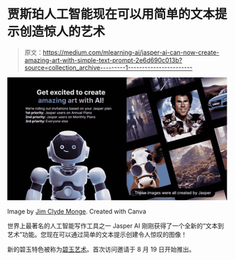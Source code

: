 # 贾斯珀人工智能现在可以用简单的文本提示创造惊人的艺术

> 原文：<https://medium.com/mlearning-ai/jasper-ai-can-now-create-amazing-art-with-simple-text-prompt-2e6d690c013b?source=collection_archive---------1----------------------->

![](img/778070cf46d7509cc5f46633d1ee5528.png)

Image by [Jim Clyde Monge](https://medium.com/u/819323b399ac?source=post_page-----2e6d690c013b--------------------------------). Created with Canva

世界上最著名的人工智能写作工具之一 Jasper AI 刚刚获得了一个全新的“文本到艺术”功能。您现在可以通过简单的文本提示创建令人惊叹的图像！

新的碧玉特色被称为[碧玉艺术](https://www.jasper.ai/waitlist)。首次访问邀请于 8 月 19 日开始推出。